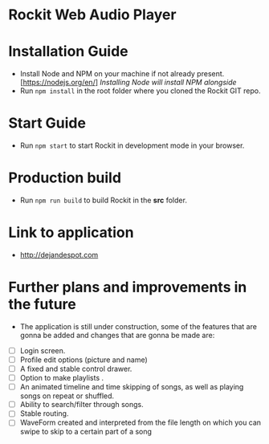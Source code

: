 # Rockit Web Audio Player

# Installation Guide
* Install Node and NPM on your machine if not already present.
[https://nodejs.org/en/] *Installing Node will install NPM alongside*
* Run `npm install` in the root folder where you cloned the Rockit GIT repo.

# Start Guide
* Run `npm start` to start Rockit in development mode in your browser.

# Production build
* Run `npm run build` to build Rockit in the **src** folder.

# Link to application 
* http://dejandespot.com

# Further plans and improvements in the future
* The application is still under construction, some of the features that are gonna be added and changes that are gonna be made are:


- [ ] Login screen.
- [ ] Profile edit options (picture and name)
- [ ] A fixed and stable control drawer.
- [ ] Option to make playlists .
- [ ] An animated timeline and time skipping of songs, as well as playing songs on repeat or shuffled.
- [ ] Ability to search/filter through songs.
- [ ] Stable routing.
- [ ] WaveForm created and interpreted from the file length on which you can swipe to skip to a certain part of a song
